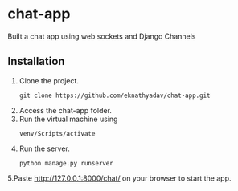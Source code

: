 # chat-app
Built a chat app using web sockets and Django Channels
## Installation
1. Clone the project.
   ```
   git clone https://github.com/eknathyadav/chat-app.git
   ```
3. Access the chat-app folder.
4. Run the virtual machine using 
   ```
   venv/Scripts/activate
   ```
6. Run the server.
   ```
   python manage.py runserver
   ```
5.Paste http://127.0.0.1:8000/chat/ on your browser to start the app.
